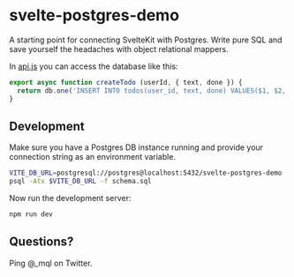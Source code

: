 # svelte-postgres-demo

A starting point for connecting SvelteKit with Postgres. Write pure SQL and save yourself the headaches with object relational mappers.

In [api.js](./src/lib/api.js) you can access the database like this:

```js
export async function createTodo (userId, { text, done }) {
  return db.one('INSERT INTO todos(user_id, text, done) VALUES($1, $2, $3) RETURNING *', [userId, text, done]);
}
```

## Development

Make sure you have a Postgres DB instance running and provide your connection string as an environment variable.

```zsh
VITE_DB_URL=postgresql://postgres@localhost:5432/svelte-postgres-demo
psql -Atx $VITE_DB_URL -f schema.sql
```

Now run the development server:

```zsh
npm run dev
```

## Questions?

Ping @_mql on Twitter.
